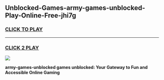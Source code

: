 
## Unblocked-Games-army-games-unblocked-Play-Online-Free-jhi7g
<h3>
<a href="https://premium76.site?title=army-games-unblocked&ref=26A">CLICK TO PLAY</a></h3>
<hr>

<h3>
<a href="https://premium76.site?title=army-games-unblocked&ref=26A">CLICK 2 PLAY</a>
  
</h3>

<a href="https://premium76.site?title=army-games-unblocked&ref=26A"><img src="https://clearcache.store/games.png"></a>


**army-games-unblocked games unblocked: Your Gateway to Fun and Accessible Online Gaming**
